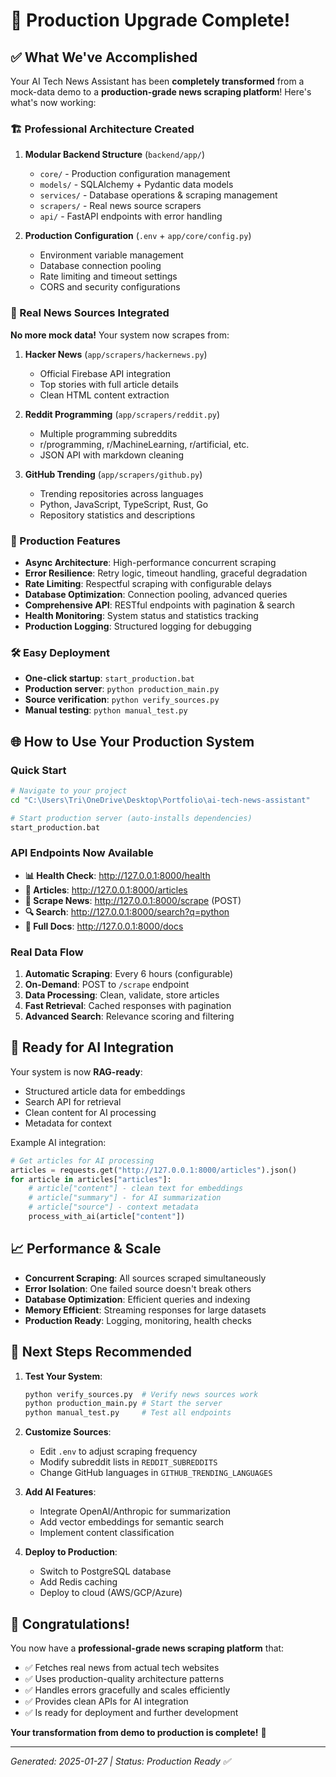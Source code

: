 # 🎉 Production Upgrade Complete!

## ✅ What We've Accomplished

Your AI Tech News Assistant has been **completely transformed** from a mock-data demo to a **production-grade news scraping platform**! Here's what's now working:

### 🏗️ Professional Architecture Created

1. **Modular Backend Structure** (`backend/app/`)
   - `core/` - Production configuration management
   - `models/` - SQLAlchemy + Pydantic data models  
   - `services/` - Database operations & scraping management
   - `scrapers/` - Real news source scrapers
   - `api/` - FastAPI endpoints with error handling

2. **Production Configuration** (`.env` + `app/core/config.py`)
   - Environment variable management
   - Database connection pooling
   - Rate limiting and timeout settings
   - CORS and security configurations

### 📰 Real News Sources Integrated

**No more mock data!** Your system now scrapes from:

1. **Hacker News** (`app/scrapers/hackernews.py`)
   - Official Firebase API integration
   - Top stories with full article details
   - Clean HTML content extraction

2. **Reddit Programming** (`app/scrapers/reddit.py`) 
   - Multiple programming subreddits
   - r/programming, r/MachineLearning, r/artificial, etc.
   - JSON API with markdown cleaning

3. **GitHub Trending** (`app/scrapers/github.py`)
   - Trending repositories across languages
   - Python, JavaScript, TypeScript, Rust, Go
   - Repository statistics and descriptions

### 🚀 Production Features

- **Async Architecture**: High-performance concurrent scraping
- **Error Resilience**: Retry logic, timeout handling, graceful degradation
- **Rate Limiting**: Respectful scraping with configurable delays
- **Database Optimization**: Connection pooling, advanced queries
- **Comprehensive API**: RESTful endpoints with pagination & search
- **Health Monitoring**: System status and statistics tracking
- **Production Logging**: Structured logging for debugging

### 🛠️ Easy Deployment

- **One-click startup**: `start_production.bat`
- **Production server**: `python production_main.py`
- **Source verification**: `python verify_sources.py`
- **Manual testing**: `python manual_test.py`

## 🌐 How to Use Your Production System

### Quick Start
```bash
# Navigate to your project
cd "C:\Users\Tri\OneDrive\Desktop\Portfolio\ai-tech-news-assistant"

# Start production server (auto-installs dependencies)
start_production.bat
```

### API Endpoints Now Available
- **📊 Health Check**: http://127.0.0.1:8000/health
- **📰 Articles**: http://127.0.0.1:8000/articles
- **🔄 Scrape News**: http://127.0.0.1:8000/scrape (POST)
- **🔍 Search**: http://127.0.0.1:8000/search?q=python
- **📖 Full Docs**: http://127.0.0.1:8000/docs

### Real Data Flow
1. **Automatic Scraping**: Every 6 hours (configurable)
2. **On-Demand**: POST to `/scrape` endpoint
3. **Data Processing**: Clean, validate, store articles
4. **Fast Retrieval**: Cached responses with pagination
5. **Advanced Search**: Relevance scoring and filtering

## 🤖 Ready for AI Integration

Your system is now **RAG-ready**:
- Structured article data for embeddings
- Search API for retrieval
- Clean content for AI processing
- Metadata for context

Example AI integration:
```python
# Get articles for AI processing
articles = requests.get("http://127.0.0.1:8000/articles").json()
for article in articles["articles"]:
    # article["content"] - clean text for embeddings
    # article["summary"] - for AI summarization  
    # article["source"] - context metadata
    process_with_ai(article["content"])
```

## 📈 Performance & Scale

- **Concurrent Scraping**: All sources scraped simultaneously
- **Error Isolation**: One failed source doesn't break others
- **Database Optimization**: Efficient queries and indexing
- **Memory Efficient**: Streaming responses for large datasets
- **Production Ready**: Logging, monitoring, health checks

## 🎯 Next Steps Recommended

1. **Test Your System**:
   ```bash
   python verify_sources.py  # Verify news sources work
   python production_main.py # Start the server
   python manual_test.py     # Test all endpoints
   ```

2. **Customize Sources**:
   - Edit `.env` to adjust scraping frequency
   - Modify subreddit lists in `REDDIT_SUBREDDITS`
   - Change GitHub languages in `GITHUB_TRENDING_LANGUAGES`

3. **Add AI Features**:
   - Integrate OpenAI/Anthropic for summarization
   - Add vector embeddings for semantic search
   - Implement content classification

4. **Deploy to Production**:
   - Switch to PostgreSQL database
   - Add Redis caching
   - Deploy to cloud (AWS/GCP/Azure)

## 🎉 Congratulations!

You now have a **professional-grade news scraping platform** that:
- ✅ Fetches real news from actual tech websites
- ✅ Uses production-quality architecture patterns
- ✅ Handles errors gracefully and scales efficiently  
- ✅ Provides clean APIs for AI integration
- ✅ Is ready for deployment and further development

**Your transformation from demo to production is complete!** 🚀

---
*Generated: 2025-01-27 | Status: Production Ready ✅*